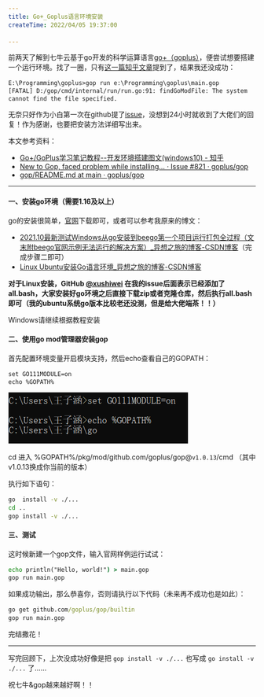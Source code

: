 ```yaml
---
title: Go+_Goplus语言环境安装
createTime: 2022/04/05 19:37:00

---
```


前两天了解到七牛云基于go开发的科学运算语言[go+（goplus）](https://goplus.org/)，便尝试想要搭建一个运行环境。找了一圈，只有[这一篇知乎文章](https://zhuanlan.zhihu.com/p/396398360)提到了，结果我还没成功：

```text
E:\Programming\goplus>gop run e:\Programming\goplus\main.gop  
[FATAL] D:/gop/cmd/internal/run/run.go:91: findGoModFile: The system cannot find the file specified.
```

无奈只好作为小白第一次在github提了[issue](https://github.com/goplus/gop/issues/821)，没想到24小时就收到了大佬们的回复！作为感谢，也要把安装方法详细写出来。

本文参考资料：

- [Go+/GoPlus学习笔记教程--开发环境搭建图文(windows10) - 知乎](https://zhuanlan.zhihu.com/p/396398360)
- [New to Gop, faced problem while installing... · Issue #821 · goplus/gop](https://github.com/goplus/gop/issues/821)
- [gop/README.md at main · goplus/gop](https://github.com/goplus/gop/blob/main/README.md)

---

#### 一、安装go环境（需要1.16及以上）

go的安装很简单，[官网](https://golang.google.cn/)下载即可，或者可以参考我原来的博文：

- [2021.10最新测试Windows从go安装到beego第一个项目运行打包全过程（文末附beego官网示例无法运行的解决方案）_异想之旅的博客-CSDN博客](https://blog.csdn.net/weixin_44495599/article/details/120585174)（完成步骤二即可）
- [Linux Ubuntu安装Go语言环境_异想之旅的博客-CSDN博客](https://blog.csdn.net/weixin_44495599/article/details/120610374)

**对于Linux安装，GitHub [@xushiwei](https://github.com/xushiwei) 在我的issue后面表示已经添加了all.bash，大家安装好go环境之后直接下载zip或者克隆仓库，然后执行all.bash即可（我的ubuntu系统go版本比较老还没测，但是给大佬端茶！！）**

Windows请继续根据教程安装

#### 二、使用go mod管理器安装gop

首先配置环境变量开启模块支持，然后echo查看自己的GOPATH：

```text
set GO111MODULE=on
echo %GOPATH%
```

![在这里插入图片描述](../images/b89d7d3bfe597b3537a9e378c8b0dfba.png)

cd 进入 %GOPATH%/pkg/mod/github.com/goplus/gop@`v1.0.13`/cmd （其中v1.0.13换成你当前的版本）

执行如下语句：
```cmd
go  install -v ./...
cd ..
gop install -v ./...
```

#### 三、测试

这时候新建一个gop文件，输入官网样例运行试试：

```cmd
echo println("Hello, world!") > main.gop
gop run main.gop
```

如果成功输出，那么恭喜你，否则请执行以下代码（未来再不成功也是如此）：

```cmd
go get github.com/goplus/gop/builtin
gop run main.gop
```

完结撒花！

---

写完回顾下，上次没成功好像是把 `gop install -v ./...` 也写成 `go install -v ./...` 了……

祝七牛&gop越来越好啊！！
